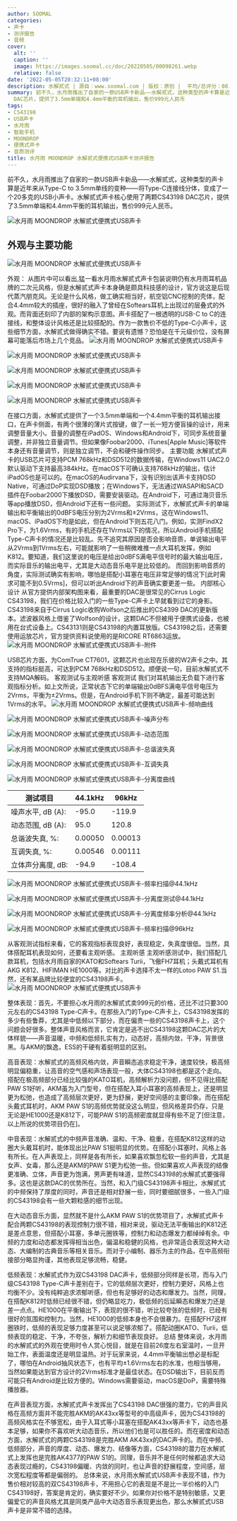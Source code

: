 ```yaml
---
author: SOOMAL
categories:
- 声卡
- 测评报告
- 音频
cover:
  alt: ''
  caption: ''
  image: https://images.soomal.cc/doc/20220505/00098261.webp
  relative: false
date: '2022-05-05T20:32:11+08:00'
description: 水解贰式 | 源自：www.soomal.com | 版权：原创 |  平均/总评分：08.64/95
summary: 前不久，水月雨推出了自家的一款USB声卡新品――水解贰式，这种类型的声卡算是近年来从Type-C to 3.5mm单线的变种――将Type-C连接线分体，变成了一个20多克的USB小声卡。水解贰式声卡核心使用了两颗CS43198
  DAC芯片，提供了3.5mm单端和4.4mm平衡的耳机输出，售价999元人民币
tags:
- CS43198
- USB声卡
- 水月雨
- 智能手机
- MOONDROP
- 便携式声卡
- 音质测评
title: 水月雨 MOONDROP 水解贰式便携式USB声卡测评报告
---
```


前不久，水月雨推出了自家的一款USB声卡新品――水解贰式，这种类型的声卡算是近年来从Type-C to 3.5mm单线的变种――将Type-C连接线分体，变成了一个20多克的USB小声卡。水解贰式声卡核心使用了两颗CS43198 DAC芯片，提供了3.5mm单端和4.4mm平衡的耳机输出，售价999元人民币。



![水月雨 MOONDROP 水解贰式便携式USB声卡](https://images.soomal.cc/doc/20220408/00098017.webp)



## 外观与主要功能



![水月雨 MOONDROP 水解贰式便携式USB声卡](https://images.soomal.cc/doc/20220408/00098019.webp)



外观：
从图片中可以看出,猛一看水月雨水解贰式声卡包装说明仍有水月雨耳机品牌的二次元风格，但是水解贰式声卡本身确是颇具科技感的设计，官方说这是后现代蒸汽朋克风。无论是什么风格，做工确实相当好，航空铝CNC挖制的壳体，配合4.4mm较大的插座，很好的融入了曾经在Softears耳机上出现过的层叠式的外观。而背面还刻印了内部的架构示意图。声卡搭配了一根透明的USB-C to C的连接线，和整体设计风格还是比较搭配的。作为一款售价不低的Type-C小声卡，这些细节方面，水解贰式做得确实不错。要说有遗憾？恐怕是在千元级价位，没有屏幕可能落后市场上几个竞品。
![水月雨 MOONDROP 水解贰式便携式USB声卡](https://images.soomal.cc/doc/20220408/00098020.webp)




![水月雨 MOONDROP 水解贰式便携式USB声卡](https://images.soomal.cc/doc/20220408/00098021_01.webp)




![水月雨 MOONDROP 水解贰式便携式USB声卡](https://images.soomal.cc/doc/20220408/00098022_01.webp)




![水月雨 MOONDROP 水解贰式便携式USB声卡](https://images.soomal.cc/doc/20220408/00098023_01.webp)




![水月雨 MOONDROP 水解贰式便携式USB声卡](https://images.soomal.cc/doc/20220408/00098024_01.webp)




在接口方面，水解贰式提供了一个3.5mm单端和一个4.4mm平衡的耳机输出接口，在声卡侧面，有两个很薄的薄片式按键，做了一长一短方便盲操的设计，用来调整音量大小。音量的调整在iPadOS、Windows和Android下，可同步系统音量调整，并非独立音量调节。但如果像Foobar2000、iTunes[Apple Music]等软件本身还有音量调节，则是独立调节，不会和硬件操作同步。
主要功能
水解贰式声卡的USB芯片可支持PCM 768kHz和DSD512的数据传输，在Windows11 UAC2.0默认驱动下支持最高384kHz。在macOS下可确认支持768kHz的输出，估计iPadOS也是可以的。在macOS的Audirvana下，没有识别出该声卡支持DSD Native，可通过DoP实现DSD播放；在Windows下，无法通过WASAPI和SACD插件在Foobar2000下播放DSD，需要安装驱动。在Android下，可通过海贝音乐等app播放DSD，但Android下还有一些问题。
实际测试下，水解贰式声卡的单端输出和平衡输出的0dBFS电压分别为2Vrms和±2Vrms，这在Windows11、macOS、iPadOS下均是如此，但在Android下则五花八门。例如，实测FindX2 Pro下，为1.6Vrms，有的手机还存在1Vrms以下的情况，所以Android手机搭配Type-C声卡的情况还是比较乱。先不追究其原因是否会影响音质，单说输出电平从2Vrms到1Vrms左右，可能就影响了一些稍微难推一点大耳机发挥，例如K812。要知道，我们这里说的电压是给出0dBFS满电平信号时的最大输出电压，而实际音乐的输出电平，尤其是大动态音乐电平是比较低的。
而回到影响音质的角度，实际测试确实有影响，哪怕是搭配小耳塞在电压非常足够的情况下[此时需求可能不到0.5Vrms]，但可以听出Android下的声音确实要更差一些。
内部核心设计
从官方提供内部架构图来看，最重要的DAC是很常见的Cirrus Logic CS43198，我们在价格比较入门的一些Type-C声卡上早就看到过它的身影。CS43198来自于Cirrus Logic收购Wolfson之后推出的CS4399 DAC的更新版本。滤波器风格上借鉴了Wolfson的设计，这颗DAC不但被用于便携式设备，也被用在台式设备上。CS43131则是CS43198的内置耳放版。CS43198之后，还需要使用运放芯片，官方提供资料说使用的是RICORE RT6863运放。
![水月雨 MOONDROP 水解贰式便携式USB声卡-附件](https://images.soomal.cc/doc/20220408/00098027.webp)




USB芯片方面，为ComTrue CT7601，这颗芯片也出现在乐彼的W2声卡之中。其支持的指标挺高，可达到PCM 768kHz和DSD512。顺便说一句，目前水解贰式不支持MQA解码。
客观测试与主观听感
客观测试
我们对耳机输出无负载下进行客观指标分析。如上文所说，正常状态下它的单端输出0dBFS满电平信号电压为2Vrms，平衡为±2Vrms。但是，在Android手机下则不确定，最差可能达到1Vrms的水平。
![水月雨 MOONDROP 水解贰式便携式USB声卡-频响曲线](https://images.soomal.cc/doc/20220430/00098219_01.webp)




![水月雨 MOONDROP 水解贰式便携式USB声卡-噪声分布](https://images.soomal.cc/doc/20220430/00098220_01.webp)




![水月雨 MOONDROP 水解贰式便携式USB声卡-动态范围](https://images.soomal.cc/doc/20220430/00098221_01.webp)




![水月雨 MOONDROP 水解贰式便携式USB声卡-总谐波失真](https://images.soomal.cc/doc/20220430/00098222_01.webp)




![水月雨 MOONDROP 水解贰式便携式USB声卡-互调失真](https://images.soomal.cc/doc/20220430/00098223_01.webp)




![水月雨 MOONDROP 水解贰式便携式USB声卡-分离度曲线](https://images.soomal.cc/doc/20220430/00098224_01.webp)




| 测试项目 | 44.1kHz | 96kHz |
| --- | --- | --- |
| 噪声水平, dB (A): | -95.0 | -119.9 |
| 动态范围, dB (A): | 95.0 | 120.8 |
| 总谐波失真, %: | 0.00050 | 0.00013 |
| 互调失真, %: | 0.00546 | 0.00111 |
| 立体声分离度, dB: | -94.9 | -108.4 |


![水月雨 MOONDROP 水解贰式便携式USB声卡-频率扫描@44.1kHz](https://images.soomal.cc/doc/20220430/00098225_01.webp)




![水月雨 MOONDROP 水解贰式便携式USB声卡-分离度测试@44.1kHz](https://images.soomal.cc/doc/20220430/00098226_01.webp)




![水月雨 MOONDROP 水解贰式便携式USB声卡-分离度频率分析@44.1kHz](https://images.soomal.cc/doc/20220430/00098227_01.webp)




![水月雨 MOONDROP 水解贰式便携式USB声卡-频率扫描@96kHz](https://images.soomal.cc/doc/20220430/00098228_01.webp)




从客观测试指标来看，它的客观指标表现良好，表现稳定，失真度很低。当然，具体搭配耳机表现如何，还要看主观听感。
主观听感
主观听感测试中，我们搭配几款耳机，包括水月雨自家的KATO和Softears Turii，飞傲FH7耳机；头戴式耳机有AKG K812、HIFIMAN HE1000等。对比的声卡选择不太一样的Lotoo PAW S1.当然，还有某品牌比较便宜的CS43198声卡。
![水月雨 MOONDROP 水解贰式便携式USB声卡](https://images.soomal.cc/doc/20220408/00098018.webp)




整体表现：首先，不要担心水月雨的水解贰式卖999元的价格，还比不过只要300元左右的CS43198 Type-C声卡。在那些入门的Type-C声卡上，CS43198发挥的多少有些鲁莽，尤其是中低频以下部分，而在偏贵一些的CS43198声卡上，这个问题会好很多。整体声音风格而言，它肯定是逃不出CS43198这颗DAC芯片的大体样貌――声音温暖，中频和低频扎实有力，动态好，高频内敛，干净，背景很黑。与AKM的飘逸，ESS的干硬有着挺明显的区别。

高音表现：水解贰式的高频风格内敛，声音瞬态追求稳定干净，速度较快，极高频明显偏稳重，让高音的空气感和声场表现一般，大体CS43198也都是这个走向。搭配在极高频部分已经比较强的KATO耳机，高频解析力没问题，但不见得比搭配PAW S1好听，AKM虽为入门型号，但在搭配入耳小耳塞的高频表现上，还是明显更为松弛，也造成了高频层次更好，更为舒展，更好空间感的主要印象。而在搭配头戴式耳机时，AKM PAW S1的高频优势就没这么明显，但风格差异仍存，只是无论是HE1000还是K812下，可能PAW S1的高频密度就显得有些不足了[但注意，以上所说的优势项目仍在]。

中音表现：水解贰式的中频声音准确、温和、干净、稳重，在搭配K812这样的动圈大头戴耳机时，能体现出比PAW S1挺明显的优势。在搭配小耳塞时，风格上各有所长。在人声表现上，同样是各有所长，如果喜欢飘忽松软一些的声音，尤其是女声、女毒，那么还是AKM的PAW S1更为松弛一些。但如果喜欢人声表现的结像更准确、立体，声音更为饱满，男声更有味道，显然CS43198的水解贰式要强得多。这也是这款DAC的优势所在。当然，和入门级CS43198声卡相比，水解贰式的中频保持了厚度的同时，声音还是相对舒展一些，同时要细腻很多，一些入门级的CS43198会有一些大颗粒感的细节出现。

在大动态音乐方面，显然就不是什么AKM PAW S1的优势项目了，水解贰式声卡配合两颗CS43198的表现控制力很不错，相对来说，驱动无法平衡输出的K812还是差点意思，但搭配小耳塞，多单元圈铁等，控制力和动态爆发力都绰绰有余。中频的力度和动态都发挥得相当出色，偏温和稳健的风格，也非常适合表现这种大动态、大编制的古典音乐等相关音乐。而对于小编制、器乐为主的作品，在中高频衔接部分略显拘谨，其他表现足够流畅，稳健。

低频表现：水解贰式作为双CS43198 DAC声卡，低频部分同样是长项，而与入门级CS43198 Type-C声卡差别在于，它的低频层次更好，控制力更好，风格上也均衡不少。没有纯粹追求浓郁听感，但也有足够好的动态和爆发力。当然，同理，在搭配K812时低频已经很不错，但仍略显吃力，极低频的后延瞬态和爆发力还是差一点点。HE1000在平衡输出下，表现的很不错，听比较夸张的低频时，已经有很好的氛围和控制力。当然，HE1000的低频本身也不会很暴力。在搭配FH7这样圈铁时，低频的表现足够力度甚至可以说足够浓郁了。搭配动圈KATO、Turii，低频表现的稳定、干净，不夸张，解析力和细节表现良好。
总结
整体来说，水月雨的水解贰式的外观在使用时令人赏心悦目，就是在目前26度左右室温时，一旦开始工作，表面温度还是明显温热。对于玩家来说，4.4mm平衡输出想必是标配了，哪怕在Android抽风状态下，也有平均±1.6Vrms左右的水准，也相当够用，当然如果能达到官方设计的2Vrms标准才是最佳状态。在DSD输出下，目前反而可能只有Android是比较方便的。Windows需要驱动，macOS是DoP，需要特殊播放器。

在声音表现方面，水解贰式声卡发挥出了CS43198 DAC很强的潜力，它的声音风格在高频方面并不能完胜AKM的AK43xx等型号的中高级声卡，因为CS43198的高频风格实在不够宽松，由于入耳式等小耳塞在搭配AK43xx等声卡下，动态也基本足够，如果你不喜欢听大动态音乐，所以他们也是可以胜任的。而在密度和动态方面，水解贰式的两颗CS43198是完胜AKM AK43xx的DAC声卡的。而在中频、低频部分，声音的厚度、动态、爆发力、结像等方面，CS43198的潜力在水解贰式上发挥也是完胜AK4377的PAW S1的。同理，音乐并不是任何时候都追求大动态表现过瘾的，CS43198偏暖、内敛的同时，也让声音的舒展程度，空间感，层次宽松程度等都是偏弱的。
总体来说，水月雨水解贰式USB声卡表现不错，作为售价相对较高的双CS43198声卡，不用担心它的表现是不是比一半价格的入门CS43198好，答案是肯定的，确实要好不少。如果你对价格不是特别敏感，又更偏爱它的声音风格尤其是同类产品中大动态音乐表现更出色，那么水解贰式USB声卡是非常不错的选择。